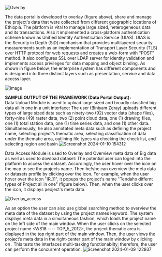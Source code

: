 ![Overlay](https://github.com/AtnafA/Big-Data-Portal-Platform/assets/32127258/698e8013-dfcc-4a30-b92e-931ce8baea8a)

The data portal is developed to overlay (figure above), share and manage the project's data that were collected from different geographic locations of Ethiopia. The platform is vital to manage large sized, heterogeneous data and its transactions. Also it implemented a cross-platform authentication scheme known as Unified Identity Authentication Service (UIAS). UIAS is the Security in Depth (SiD) mechanism that provides multilayered security measurements such as an implementation of Transport Layer Security (TLS) over HTTP protocol for web requests and creates a web-form with “POST” method. It also configures SSL over LDAP server for identity validation and implements access privileges for data mapping and object binding. As shown in figure below, the enterprise system has different components and is designed into three distinct layers such as presentation, service and data access layer.

![image](https://github.com/AtnafA/Data-portal/assets/32127258/221f002c-1c43-494e-9e90-20b712b19421)


**SAMPLE OUTPUT OF THE FRAMEWORK (Data Portal Output):**<br />
Data Upload Module is used to upload large sized and broadly classfied big data all in one in a unit interface:
The user (Biniyam Zeray) uploads different types of large sized data such as ninety-two (92) vector data (shape files), forty-nine (49) raster data, two (2) point cloud data, one (1) drawing files, one (1) total station data, one (1) time series data, and one (1) other data. Simultaneously, he also annotated meta data such as defining the project name, selecting project’s thematic area, selecting classification of data under the thematic area, outlining file types via checking the check list, and selecting region and basin
![Screenshot 2024-01-10 154312](https://github.com/AtnafA/Data-portal/assets/32127258/455c1b52-8bfe-4d53-b62e-c5c3000fdc18)


Data Access Module is used to Overlay and Overview meta data of Big data as well as used to dowload dataset:
The potential user can loged into the platform to access the dataset. Accordingly, the user hover over the icon on the map to see the projects name. Then he/she can overview the meta data or datasets profile by clicking over the icon. For example, when the user hover over the icon "IR_11", it popups the project's name "Tendaho differnt types of Project all in one" (figure below). Then, when the user clicks over the icon, it displays peoject's meta data.

![Overlay_access](https://github.com/AtnafA/Big-Data-Portal-Platform/assets/32127258/874a3118-ad84-490a-80ca-97d06908db2c)

As an option the user can also use global searching method to overview the meta data of the dataset by using the project names keyword. The system displays meta data in a simultaneous fashion, which loads the project name on the left side of the main window. When the user clicks on the selected project name <WS18 ---- TOP_5_2012>, the project thematic area <Geodetic> is displayed in the top right part of the main window. Then, the user views the project’s meta data in the right-center part of the main window by clicking on <Geodetic>. This tests the interfaces multi-tasking functionablity; therefore, the user can perform the concurrent operation. 
![Screenshot 2024-01-09 122937](https://github.com/AtnafA/Data-portal/assets/32127258/7a53d979-962e-47a4-b971-8397134ee32f)

